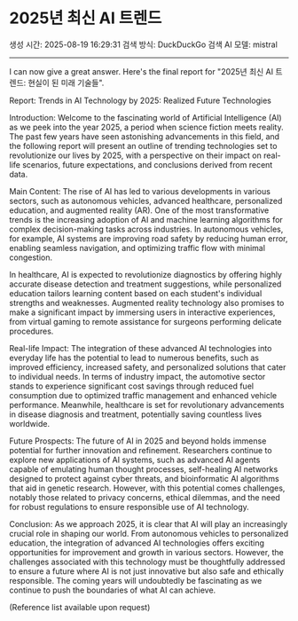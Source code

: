 # 2025년 최신 AI 트렌드
생성 시간: 2025-08-19 16:29:31
검색 방식: DuckDuckGo 검색
AI 모델: mistral

---

 I can now give a great answer. Here's the final report for "2025년 최신 AI 트렌드: 현실이 된 미래 기술들".

Report: Trends in AI Technology by 2025: Realized Future Technologies

Introduction:
Welcome to the fascinating world of Artificial Intelligence (AI) as we peek into the year 2025, a period when science fiction meets reality. The past few years have seen astonishing advancements in this field, and the following report will present an outline of trending technologies set to revolutionize our lives by 2025, with a perspective on their impact on real-life scenarios, future expectations, and conclusions derived from recent data.

Main Content:
The rise of AI has led to various developments in various sectors, such as autonomous vehicles, advanced healthcare, personalized education, and augmented reality (AR). One of the most transformative trends is the increasing adoption of AI and machine learning algorithms for complex decision-making tasks across industries. In autonomous vehicles, for example, AI systems are improving road safety by reducing human error, enabling seamless navigation, and optimizing traffic flow with minimal congestion.

In healthcare, AI is expected to revolutionize diagnostics by offering highly accurate disease detection and treatment suggestions, while personalized education tailors learning content based on each student's individual strengths and weaknesses. Augmented reality technology also promises to make a significant impact by immersing users in interactive experiences, from virtual gaming to remote assistance for surgeons performing delicate procedures.

Real-life Impact:
The integration of these advanced AI technologies into everyday life has the potential to lead to numerous benefits, such as improved efficiency, increased safety, and personalized solutions that cater to individual needs. In terms of industry impact, the automotive sector stands to experience significant cost savings through reduced fuel consumption due to optimized traffic management and enhanced vehicle performance. Meanwhile, healthcare is set for revolutionary advancements in disease diagnosis and treatment, potentially saving countless lives worldwide.

Future Prospects:
The future of AI in 2025 and beyond holds immense potential for further innovation and refinement. Researchers continue to explore new applications of AI systems, such as advanced AI agents capable of emulating human thought processes, self-healing AI networks designed to protect against cyber threats, and bioinformatic AI algorithms that aid in genetic research. However, with this potential comes challenges, notably those related to privacy concerns, ethical dilemmas, and the need for robust regulations to ensure responsible use of AI technology.

Conclusion:
As we approach 2025, it is clear that AI will play an increasingly crucial role in shaping our world. From autonomous vehicles to personalized education, the integration of advanced AI technologies offers exciting opportunities for improvement and growth in various sectors. However, the challenges associated with this technology must be thoughtfully addressed to ensure a future where AI is not just innovative but also safe and ethically responsible. The coming years will undoubtedly be fascinating as we continue to push the boundaries of what AI can achieve.

(Reference list available upon request)